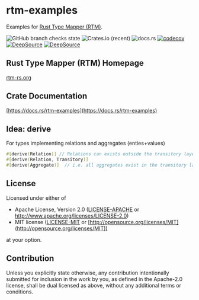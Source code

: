 # rtm-examples

Examples for [Rust Type Mapper (RTM)](https://rtm-rs.org).

![GitHub branch checks state](https://img.shields.io/github/checks-status/rtm-rs/rtm-examples/main)
![Crates.io (recent)](https://img.shields.io/crates/dr/rtm-examples)
![docs.rs](https://img.shields.io/docsrs/rtm-examples)
[![codecov](https://codecov.io/gh/rtm-rs/rtm-examples/branch/main/graph/badge.svg)](https://codecov.io/gh/rtm-rs/rtm-examples)
[![DeepSource](https://deepsource.io/gh/rtm-rs/rtm-examples.svg/?label=active+issues&show_trend=true&token=6nwFjH9D5hpzgH94vasqI0kI)](https://deepsource.io/gh/rtm-rs/rtm-examples/?ref=repository-badge)
[![DeepSource](https://deepsource.io/gh/rtm-rs/rtm-examples.svg/?label=resolved+issues&show_trend=true&token=6nwFjH9D5hpzgH94vasqI0kI)](https://deepsource.io/gh/rtm-rs/rtm-examples/?ref=repository-badge)

## Rust Type Mapper (RTM) Homepage

[rtm-rs.org](https://rtm-rs.org)

## Crate Documentation

[https://docs.rs/rtm-examples](https://docs.rs/rtm-examples)

## Idea: derive

For types implementing relations and aggregates (enties+values)

```rust
#[derive(Relation)] // Relations can exists outside the transitory layer - which is a type
#[derive(Relation, Transitory)]
#[derive(Aggregate)]  // i.e. all aggregates exist in the transitory layer - which is a type
```

## License

Licensed under either of

* Apache License, Version 2.0
   ([LICENSE-APACHE](LICENSE-APACHE) or [http://www\.apache\.org/licenses/LICENSE-2.0](http://www\.apache\.org/licenses/LICENSE-2.0))
* MIT license
   ([LICENSE-MIT](LICENSE-MIT) or [http://opensource.org/licenses/MIT](http://opensource.org/licenses/MIT))

at your option.

## Contribution

Unless you explicitly state otherwise, any contribution intentionally submitted
for inclusion in the work by you, as defined in the Apache-2.0 license, shall be
dual licensed as above, without any additional terms or conditions.
